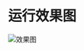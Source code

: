 # 运行效果图
![效果图](https://github.com/YangShaoXiong/LikeSinaSportProgress/blob/master/screenshot/image.gif)